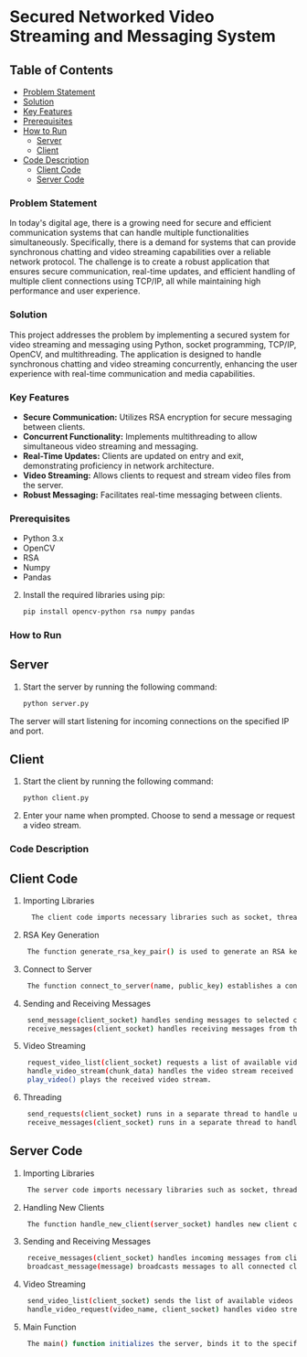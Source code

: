 # Secured Networked Video Streaming and Messaging System

## Table of Contents

- [Problem Statement](#problem-statement)
- [Solution](#solution)
- [Key Features](#key-features)
- [Prerequisites](#prerequisites)
- [How to Run](#how-to-run)
  - [Server](#server)
  - [Client](#client)
- [Code Description](#code-description)
  - [Client Code](#client-code)
  - [Server Code](#server-code)


### Problem Statement

In today's digital age, there is a growing need for secure and efficient communication systems that can handle multiple functionalities simultaneously. Specifically, there is a demand for systems that can provide synchronous chatting and video streaming capabilities over a reliable network protocol. The challenge is to create a robust application that ensures secure communication, real-time updates, and efficient handling of multiple client connections using TCP/IP, all while maintaining high performance and user experience.

### Solution

This project addresses the problem by implementing a secured system for video streaming and messaging using Python, socket programming, TCP/IP, OpenCV, and multithreading. The application is designed to handle synchronous chatting and video streaming concurrently, enhancing the user experience with real-time communication and media capabilities.

### Key Features

- **Secure Communication:** Utilizes RSA encryption for secure messaging between clients.
- **Concurrent Functionality:** Implements multithreading to allow simultaneous video streaming and messaging.
- **Real-Time Updates:** Clients are updated on entry and exit, demonstrating proficiency in network architecture.
- **Video Streaming:** Allows clients to request and stream video files from the server.
- **Robust Messaging:** Facilitates real-time messaging between clients.

### Prerequisites

- Python 3.x
- OpenCV
- RSA
- Numpy
- Pandas

2. Install the required libraries using pip:
    ```bash
    pip install opencv-python rsa numpy pandas


### How to Run
## Server
1. Start the server by running the following command:
      ```bash
      python server.py
      
The server will start listening for incoming connections on the specified IP and port.

## Client
1. Start the client by running the following command:
      ```bash
      python client.py
      
2. Enter your name when prompted.
   Choose to send a message or request a video stream.

### Code Description
## Client Code
1. Importing Libraries
    ```bash
      The client code imports necessary libraries such as socket, threading, json, time, rsa, cv2, and numpy.
    
    
2. RSA Key Generation
   ```bash
    The function generate_rsa_key_pair() is used to generate an RSA key pair for encryption and decryption of messages.

3. Connect to Server
   ```bash
    The function connect_to_server(name, public_key) establishes a connection to the server and sends the client's name and public key.

4. Sending and Receiving Messages
   ```bash
    send_message(client_socket) handles sending messages to selected clients.
    receive_messages(client_socket) handles receiving messages from the server.
   
5. Video Streaming
   ```bash
    request_video_list(client_socket) requests a list of available videos from the server.
    handle_video_stream(chunk_data) handles the video stream received from the server.
    play_video() plays the received video stream.
   
6. Threading
   ```bash
    send_requests(client_socket) runs in a separate thread to handle user inputs for sending messages or requesting videos.
    receive_messages(client_socket) runs in a separate thread to handle incoming messages from the server.

## Server Code
1. Importing Libraries
     ```bash
      The server code imports necessary libraries such as socket, threading, json, os, time, and cv2.

2. Handling New Clients
     ```bash
      The function handle_new_client(server_socket) handles new client connections and starts a new thread for each client.

3. Sending and Receiving Messages
     ```bash
      receive_messages(client_socket) handles incoming messages from clients.
      broadcast_message(message) broadcasts messages to all connected clients.
     
4. Video Streaming
     ```bash
      send_video_list(client_socket) sends the list of available videos to clients.
      handle_video_request(video_name, client_socket) handles video streaming to the requesting client.
5. Main Function
     ```bash
      The main() function initializes the server, binds it to the specified IP and port, and starts listening for incoming connections.
